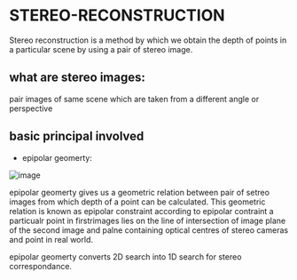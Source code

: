 # STEREO-RECONSTRUCTION
Stereo reconstruction is a method by which we obtain the depth of points in a particular scene by using a pair of stereo image.
## what are stereo images:
pair images of same scene which are taken from a different angle or perspective
## basic principal involved
- epipolar geomerty:




![image](https://user-images.githubusercontent.com/92177410/136604715-c793de16-b74c-4a5a-9d92-771703ec39cb.png)


epipolar geomerty gives us a geometric relation between pair of setreo images from which depth of a point can be calculated.
This geometric relation is known as epipolar constraint
according to epipolar contraint a particualr point in firstrimages lies on the line of intersection of image  plane of the second image and palne containing optical centres of stereo cameras and point in real world.

epipolar geomerty converts 2D search into 1D search for stereo correspondance. 



